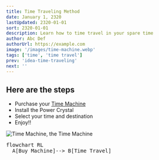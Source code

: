 ```yaml
---
title: Time Traveling Method
date: January 1, 2320
lastUpdated: 2320-01-01
sort: 2320-01-01
description: Learn how to time travel in your spare time
author: Abc Def
authorUrl: https://example.com
image: '/images/time-machine.webp'
tags: ['time', 'time travel']
prev: 'idea-time-traveling'
next: ''
---
```

## Here are the steps

* Purchase your [Time Machine](https://youtu.be/dQw4w9WgXcQ)
* Install the Power Crystal
* Select your time and destination
* Enjoy!!

![Time Machine, the Time Machine](/images/time-machine.webp)

<pre class="mermaid bg-white flex justify-center">
flowchart RL
  A[Buy Machine]--> B[Time Travel]
</pre>
